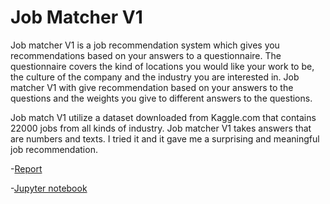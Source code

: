 # Job Matcher V1

Job matcher V1 is a job recommendation system which gives you recommendations
based on your answers to a questionnaire. The questionnaire covers the kind of
locations you would like your work to be, the culture of the company and the industry
you are interested in. Job matcher V1 with give recommendation based on your answers
to the questions and the weights you give to different answers to the questions.

Job match V1 utilize a dataset downloaded from Kaggle.com that contains 22000 jobs
from all kinds of industry. Job matcher V1 takes answers that are numbers and texts. I
tried it and it gave me a surprising and meaningful job recommendation.

-[Report](https://github.com/yaqiongz/JobMatcher/blob/master/report_final.pdf)

-[Jupyter notebook](https://github.com/yaqiongz/JobMatcher/blob/master/data_wrangling.ipynb)
